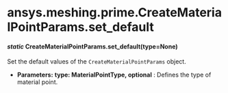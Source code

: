 # ansys.meshing.prime.CreateMaterialPointParams.set_default



#### *static* CreateMaterialPointParams.set_default(type=None)

Set the default values of the `CreateMaterialPointParams` object.

* **Parameters:**
  **type: MaterialPointType, optional**
  : Defines the type of material point.

<!-- !! processed by numpydoc !! -->
